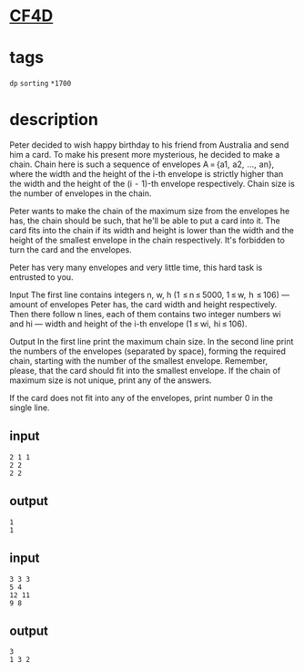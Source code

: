 # [CF4D](https://codeforces.com/problemset/problem/4/D)

# tags

`dp` `sorting` `*1700`

# description 
Peter decided to wish happy birthday to his friend from Australia and send him a card. To make his present more mysterious, he decided to make a chain. Chain here is such a sequence of envelopes A = {a1,  a2,  ...,  an}, where the width and the height of the i-th envelope is strictly higher than the width and the height of the (i  -  1)-th envelope respectively. Chain size is the number of envelopes in the chain.

Peter wants to make the chain of the maximum size from the envelopes he has, the chain should be such, that he'll be able to put a card into it. The card fits into the chain if its width and height is lower than the width and the height of the smallest envelope in the chain respectively. It's forbidden to turn the card and the envelopes.

Peter has very many envelopes and very little time, this hard task is entrusted to you.

Input
The first line contains integers n, w, h (1  ≤ n ≤ 5000, 1 ≤ w,  h  ≤ 106) — amount of envelopes Peter has, the card width and height respectively. Then there follow n lines, each of them contains two integer numbers wi and hi — width and height of the i-th envelope (1 ≤ wi,  hi ≤ 106).

Output
In the first line print the maximum chain size. In the second line print the numbers of the envelopes (separated by space), forming the required chain, starting with the number of the smallest envelope. Remember, please, that the card should fit into the smallest envelope. If the chain of maximum size is not unique, print any of the answers.

If the card does not fit into any of the envelopes, print number 0 in the single line.

## input
```
2 1 1
2 2
2 2
```

## output
```
1
1 
```

## input
```
3 3 3
5 4
12 11
9 8
```

## output
```
3
1 3 2 
```

